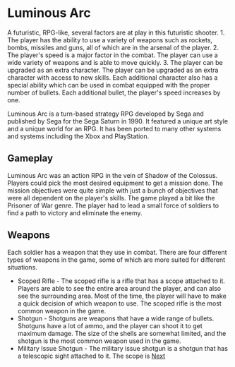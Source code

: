 # Luminous Arc

A futuristic, RPG-like, several factors are at play in this futuristic shooter. 1. The player has the ability to use a variety of weapons such as rockets, bombs, missiles and guns, all of which are in the arsenal of the player. 2. The player's speed is a major factor in the combat. The player can use a wide variety of weapons and is able to move quickly. 3. The player can be upgraded as an extra character. The player can be upgraded as an extra character with access to new skills. Each additional character also has a special ability which can be used in combat equipped with the proper number of bullets. Each additional bullet, the player's speed increases by one.

Luminous Arc is a turn-based strategy RPG developed by Sega and published by Sega for the Sega Saturn in 1990. It featured a unique art style and a unique world for an RPG. It has been ported to many other systems and systems including the Xbox and PlayStation.

## Gameplay

Luminous Arc was an action RPG in the vein of Shadow of the Colossus. Players could pick the most desired equipment to get a mission done. The mission objectives were quite simple with just a bunch of objectives that were all dependent on the player's skills. The game played a bit like the Prisoner of War genre. The player had to lead a small force of soldiers to find a path to victory and eliminate the enemy.

## Weapons

Each soldier has a weapon that they use in combat. There are four different types of weapons in the game, some of which are more suited for different situations.

*   Scoped Rifle - The scoped rifle is a rifle that has a scope attached to it. Players are able to see the entire area around the player, and can also see the surrounding area. Most of the time, the player will have to make a quick decision of which weapon to use. The scoped rifle is the most common weapon in the game.
*   Shotgun - Shotguns are weapons that have a wide range of bullets. Shotguns have a lot of ammo, and the player can shoot it to get maximum damage. The size of the shells are somewhat limited, and the shotgun is the most common weapon used in the game.
*   Military Issue Shotgun - The military issue shotgun is a shotgun that has a telescopic sight attached to it. The scope is
[Next](73.md)